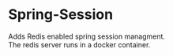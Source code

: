 # Spring-Session
Adds Redis enabled spring session managment.
<br />The redis server runs in a docker container.
